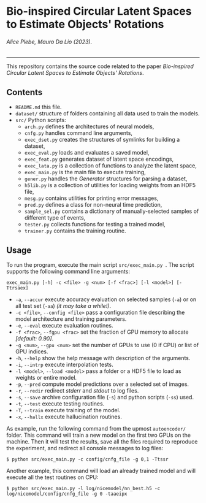 # Bio-inspired Circular Latent Spaces to Estimate Objects' Rotations

###### *Alice Plebe, Mauro Da Lio (2023).*
---

This repository contains the source code related to the paper *Bio-inspired Circular Latent Spaces to Estimate Objects' Rotations*.
<!--
The code is written in Keras 2.2.4 using TensorFlow 1.12.0 backend. The scripts are executed with Python 3.6.8. The networks are trained on multiple GPUs with CUDA 10.1.
The neural models obtained from Keras are exported to __Wolfram Mathematica 11.3__ for visualization.
-->

## Contents

- `README.md` this file.
- `dataset/` structure of folders containing all data used to train the models.
- `src/` Python scripts:
	- `arch.py` defines the architectures of neural models,
	- `cnfg.py` handles command line arguments,
	- `exec_dset.py` creates the structures of symlinks for building a dataset,
	- `exec_eval.py` loads and evaluates a saved model,
	- `exec_feat.py` generates dataset of latent space encodings,
	- `exec_lata.py` is a collection of functions to analyze the latent space,
	- `exec_main.py` is the main file to execute training,
	- `gener.py` handles the *Generator* structures for parsing a dataset,
	- `h5lib.py` is a collection of utilities for loading weights from an HDF5 file,
	- `mesg.py` contains utilities for printing error messages,
	- `pred.py` defines a class for non-neural time prediction,
	- `sample_sel.py` contains a dictionary of manually-selected samples of different type of events,
	- `tester.py` collects functions for testing a trained model,
	- `trainer.py` contains the training routine.

## Usage
To run the program, execute the main script `src/exec_main.py `. The script supports the following command line arguments:

```
exec_main.py [-h] -c <file> -g <num> [-f <frac>] [-l <model>] [-Ttrsaex]
```

- `-a`, `--accur` execute accuracy evaluation on selected samples (`-a`) or on all test set (`-aa`) *(it may take a while!)*.
- `-c <file>`, `--config <file>` pass a configuration file describing the model architecture and training parameters.
- `-e`, `--eval` execute evaluation routines.
- `-f <frac>`, `--fgpu <frac>` set the fraction of GPU memory to allocate *[default: 0.90]*.
- `-g <num>`, `--gpu <num>` set the number of GPUs to use (0 if CPU) or list of GPU indices.
- `-h`, `--help` show the help message with description of the arguments.
- `-i`, `--intrp` execute interpolation tests.
- `-l <model>`, `--load <model>` pass a folder or a HDF5 file to load as weights or entire model.
- `-p`, `--pred` compute model predictions over a selected set of images.
- `-r`, `--redir` redirect _stderr_ and _stdout_ to log files.
- `-s`, `--save` archive configuration file (`-s`) and python scripts (`-ss`) used.
- `-t`, `--test` execute testing routines.
- `-T`, `--train` execute training of the model.
- `-x`, `--hallx` execute hallucination routines.


As example, run the following command from the upmost `autoencoder/` folder. This command will train a new model on the first two GPUs on the machine. Then it will test the results, save all the files required to reproduce the experiment, and redirect all console messages to log files:

```
$ python src/exec_main.py -c config/cnfg_file -g 0,1 -Ttssr
```

Another example, this command will load an already trained model and will execute all the test routines on CPU:

```
$ python src/exec_main.py -l log/nicemodel/nn_best.h5 -c log/nicemodel/config/cnfg_file -g 0 -taaeipx
```
